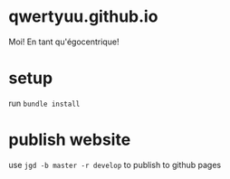 # qwertyuu.github.io
Moi! En tant qu'égocentrique!

# setup
run `bundle install`

# publish website
use `jgd -b master -r develop` to publish to github pages
